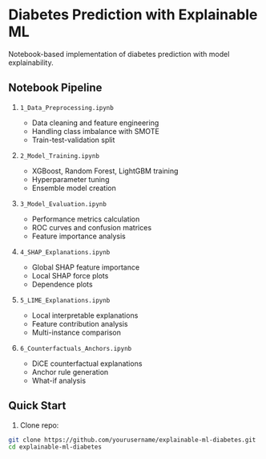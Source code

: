 # Diabetes Prediction with Explainable ML

Notebook-based implementation of diabetes prediction with model explainability.

## Notebook Pipeline

1. `1_Data_Preprocessing.ipynb`  
   - Data cleaning and feature engineering
   - Handling class imbalance with SMOTE
   - Train-test-validation split

2. `2_Model_Training.ipynb`  
   - XGBoost, Random Forest, LightGBM training
   - Hyperparameter tuning
   - Ensemble model creation

3. `3_Model_Evaluation.ipynb`  
   - Performance metrics calculation
   - ROC curves and confusion matrices
   - Feature importance analysis

4. `4_SHAP_Explanations.ipynb`  
   - Global SHAP feature importance
   - Local SHAP force plots
   - Dependence plots

5. `5_LIME_Explanations.ipynb`  
   - Local interpretable explanations
   - Feature contribution analysis
   - Multi-instance comparison

6. `6_Counterfactuals_Anchors.ipynb`  
   - DiCE counterfactual explanations
   - Anchor rule generation
   - What-if analysis

## Quick Start

1. Clone repo:
```bash
git clone https://github.com/yourusername/explainable-ml-diabetes.git
cd explainable-ml-diabetes